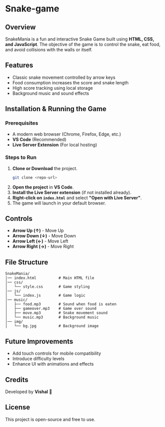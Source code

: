 
# Snake-game

## Overview
SnakeMania is a fun and interactive Snake Game built using **HTML, CSS, and JavaScript**. The objective of the game is to control the snake, eat food, and avoid collisions with the walls or itself.

## Features
- Classic snake movement controlled by arrow keys
- Food consumption increases the score and snake length
- High score tracking using local storage
- Background music and sound effects

## Installation & Running the Game
### Prerequisites
- A modern web browser (Chrome, Firefox, Edge, etc.)
- **VS Code** (Recommended)
- **Live Server Extension** (For local hosting)

### Steps to Run
1. **Clone or Download** the project.
   ```bash
   git clone <repo-url>
   ```
2. **Open the project** in **VS Code**.
3. **Install the Live Server extension** (if not installed already).
4. **Right-click on `index.html`** and select **"Open with Live Server"**.
5. The game will launch in your default browser.

## Controls
- **Arrow Up (↑)** - Move Up
- **Arrow Down (↓)** - Move Down
- **Arrow Left (←)** - Move Left
- **Arrow Right (→)** - Move Right

## File Structure
```
SnakeMania/
│── index.html          # Main HTML file
│── css/
│   └── style.css       # Game styling
│── js/
│   └── index.js        # Game logic
│── music/
│   ├── food.mp3        # Sound when food is eaten
│   ├── gameover.mp3    # Game over sound
│   ├── move.mp3        # Snake movement sound
│   └── music.mp3       # Background music
│── img/
│   └── bg.jpg          # Background image
```

## Future Improvements
- Add touch controls for mobile compatibility
- Introduce difficulty levels
- Enhance UI with animations and effects

## Credits
Developed by **Vishal** 🚀

## License
This project is open-source and free to use.

